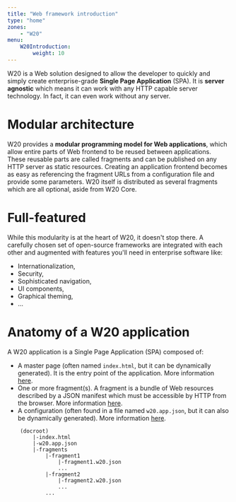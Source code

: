 ```yaml
---
title: "Web framework introduction"
type: "home"
zones:
    - "W20"
menu:
    W20Introduction:
        weight: 10
---
```


W20 is a Web solution designed to allow the developer to quickly and simply create enterprise-grade **Single Page
Application** (SPA). It is **server agnostic** which means it can work with any HTTP capable server technology. In fact,
it can even work without any server.

# Modular architecture

W20 provides a **modular programming model for Web applications**, which allow entire parts of Web frontend to be reused
between applications. These reusable parts are called fragments and can be published on any HTTP server as static resources.
Creating an application frontend becomes as easy as referencing the fragment URLs from a configuration file and  
provide some parameters. W20 itself is distributed as several fragments which are all optional, aside from W20 Core.  

# Full-featured

While this modularity is at the heart of W20, it doesn't stop there. A carefully chosen set of open-source frameworks
are integrated with each other and augmented with features you'll need in enterprise software like:

* Internationalization,
* Security, 
* Sophisticated navigation, 
* UI components,
* Graphical theming,
* ...

# Anatomy of a W20 application

A W20 application is a Single Page Application (SPA) composed of:

* A master page (often named `index.html`, but it can be dynamically generated). It is the entry point of the application. 
More information [here](#!/w20-doc/introduction/masterpage).
* One or more fragment(s). A fragment is a bundle of Web resources described by a JSON manifest which must be accessible 
by HTTP from the browser. More information [here](#!/w20-doc/introduction/fragments).
* A configuration (often found in a file named `w20.app.json`, but it can also be dynamically generated). More information
[here](#!/w20-doc/introduction/configuration).

```
    (docroot)
        |-index.html
        |-w20.app.json
        |-fragments
            |-fragment1
                |-fragment1.w20.json
                ...
            |-fragment2
                |-fragment2.w20.json
                ...
            ...
```
